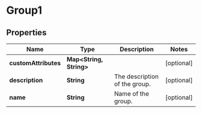 
# Group1

## Properties
Name | Type | Description | Notes
------------ | ------------- | ------------- | -------------
**customAttributes** | **Map&lt;String, String&gt;** |  |  [optional]
**description** | **String** | The description of the group. |  [optional]
**name** | **String** | Name of the group. |  [optional]



